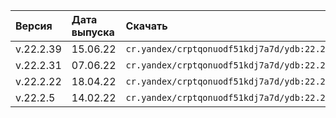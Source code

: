 Версия |  Дата выпуска | Скачать
:--- | :--- | :---
v.22.2.39 | 15.06.22 | `cr.yandex/crptqonuodf51kdj7a7d/ydb:22.2.39`
v.22.2.31 | 07.06.22 | `cr.yandex/crptqonuodf51kdj7a7d/ydb:22.2.31`
v.22.2.22 | 18.04.22 | `cr.yandex/crptqonuodf51kdj7a7d/ydb:22.2.22`
v.22.2.5 | 14.02.22 | `cr.yandex/crptqonuodf51kdj7a7d/ydb:22.2.5`
